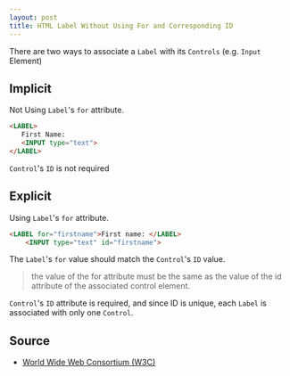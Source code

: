 ```yaml
---
layout: post
title: HTML Label Without Using For and Corresponding ID
---
```


There are two ways to associate a `Label` with its `Controls` (e.g. `Input` Element)

## Implicit
Not Using `Label`'s `for` attribute.

``` html
<LABEL>
   First Name:
   <INPUT type="text">
</LABEL>
```
`Control`'s `ID` is not required

## Explicit
Using `Label`'s `for` attribute.

``` html
<LABEL for="firstname">First name: </LABEL>
    <INPUT type="text" id="firstname">
```
The `Label`'s `for` value should match the `Control`'s `ID` value.

> the value of the for attribute must be the same as the value of the id attribute of the associated control element.

`Control`'s `ID` attribute is required, and since ID is unique, each `Label` is associated with only one `Control`.

## Source

* [World Wide Web Consortium (W3C)](https://www.w3.org/TR/html4/interact/forms.html#h-17.9.1)